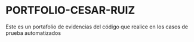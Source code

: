 # PORTFOLIO-CESAR-RUIZ
Este es un portafolio de evidencias del código que realice en los casos de prueba automatizados 
